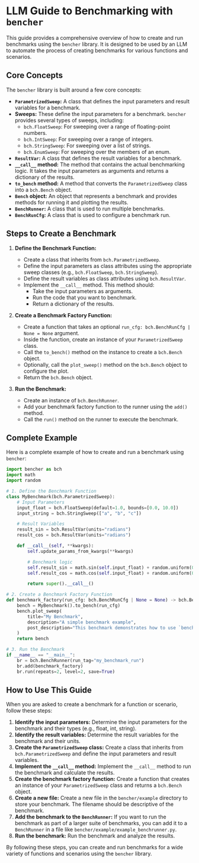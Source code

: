 
# LLM Guide to Benchmarking with `bencher`

This guide provides a comprehensive overview of how to create and run benchmarks using the `bencher` library. It is designed to be used by an LLM to automate the process of creating benchmarks for various functions and scenarios.

## Core Concepts

The `bencher` library is built around a few core concepts:

- **`ParametrizedSweep`:** A class that defines the input parameters and result variables for a benchmark.
- **Sweeps:** These define the input parameters for a benchmark. `bencher` provides several types of sweeps, including:
    - `bch.FloatSweep`: For sweeping over a range of floating-point numbers.
    - `bch.IntSweep`: For sweeping over a range of integers.
    - `bch.StringSweep`: For sweeping over a list of strings.
    - `bch.EnumSweep`: For sweeping over the members of an enum.
- **`ResultVar`:** A class that defines the result variables for a benchmark.
- **`__call__` method:** The method that contains the actual benchmarking logic. It takes the input parameters as arguments and returns a dictionary of the results.
- **`to_bench` method:** A method that converts the `ParametrizedSweep` class into a `bch.Bench` object.
- **`Bench` object:** An object that represents a benchmark and provides methods for running it and plotting the results.
- **`BenchRunner`:** A class that is used to run multiple benchmarks.
- **`BenchRunCfg`:** A class that is used to configure a benchmark run.

## Steps to Create a Benchmark

1.  **Define the Benchmark Function:**
    - Create a class that inherits from `bch.ParametrizedSweep`.
    - Define the input parameters as class attributes using the appropriate sweep classes (e.g., `bch.FloatSweep`, `bch.StringSweep`).
    - Define the result variables as class attributes using `bch.ResultVar`.
    - Implement the `__call__` method. This method should:
        - Take the input parameters as arguments.
        - Run the code that you want to benchmark.
        - Return a dictionary of the results.

2.  **Create a Benchmark Factory Function:**
    - Create a function that takes an optional `run_cfg: bch.BenchRunCfg | None = None` argument.
    - Inside the function, create an instance of your `ParametrizedSweep` class.
    - Call the `to_bench()` method on the instance to create a `bch.Bench` object.
    - Optionally, call the `plot_sweep()` method on the `bch.Bench` object to configure the plot.
    - Return the `bch.Bench` object.

3.  **Run the Benchmark:**
    - Create an instance of `bch.BenchRunner`.
    - Add your benchmark factory function to the runner using the `add()` method.
    - Call the `run()` method on the runner to execute the benchmark.

## Complete Example

Here is a complete example of how to create and run a benchmark using `bencher`:

```python
import bencher as bch
import math
import random

# 1. Define the Benchmark Function
class MyBenchmark(bch.ParametrizedSweep):
    # Input Parameters
    input_float = bch.FloatSweep(default=1.0, bounds=[0.0, 10.0])
    input_string = bch.StringSweep(["a", "b", "c"])

    # Result Variables
    result_sin = bch.ResultVar(units="radians")
    result_cos = bch.ResultVar(units="radians")

    def __call__(self, **kwargs):
        self.update_params_from_kwargs(**kwargs)

        # Benchmark logic
        self.result_sin = math.sin(self.input_float) + random.uniform(0, 0.1)
        self.result_cos = math.cos(self.input_float) + random.uniform(0, 0.1)

        return super().__call__()

# 2. Create a Benchmark Factory Function
def benchmark_factory(run_cfg: bch.BenchRunCfg | None = None) -> bch.Bench:
    bench = MyBenchmark().to_bench(run_cfg)
    bench.plot_sweep(
        title="My Benchmark",
        description="A simple benchmark example",
        post_description="This benchmark demonstrates how to use `bencher` to benchmark a simple function.",
    )
    return bench

# 3. Run the Benchmark
if __name__ == "__main__":
    br = bch.BenchRunner(run_tag="my_benchmark_run")
    br.add(benchmark_factory)
    br.run(repeats=2, level=2, save=True)
```

## How to Use This Guide

When you are asked to create a benchmark for a function or scenario, follow these steps:

1.  **Identify the input parameters:** Determine the input parameters for the benchmark and their types (e.g., float, int, string).
2.  **Identify the result variables:** Determine the result variables for the benchmark and their units.
3.  **Create the `ParametrizedSweep` class:** Create a class that inherits from `bch.ParametrizedSweep` and define the input parameters and result variables.
4.  **Implement the `__call__` method:** Implement the `__call__` method to run the benchmark and calculate the results.
5.  **Create the benchmark factory function:** Create a function that creates an instance of your `ParametrizedSweep` class and returns a `bch.Bench` object.
6.  **Create a new file:** Create a new file in the `bencher/example` directory to store your benchmark. The filename should be descriptive of the benchmark.
7.  **Add the benchmark to the `BenchRunner`:** If you want to run the benchmark as part of a larger suite of benchmarks, you can add it to a `BenchRunner` in a file like `bencher/example/example_benchrunner.py`.
8.  **Run the benchmark:** Run the benchmark and analyze the results.

By following these steps, you can create and run benchmarks for a wide variety of functions and scenarios using the `bencher` library.
